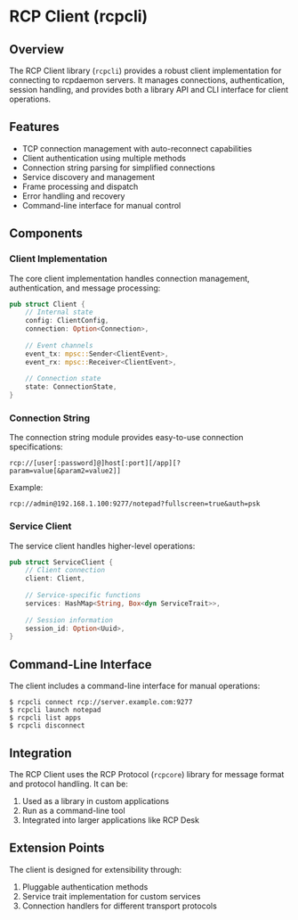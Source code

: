 # RCP Client (rcpcli)

## Overview

The RCP Client library (`rcpcli`) provides a robust client implementation for connecting to rcpdaemon servers. It manages connections, authentication, session handling, and provides both a library API and CLI interface for client operations.

## Features

- TCP connection management with auto-reconnect capabilities
- Client authentication using multiple methods
- Connection string parsing for simplified connections
- Service discovery and management
- Frame processing and dispatch
- Error handling and recovery
- Command-line interface for manual control

## Components

### Client Implementation

The core client implementation handles connection management, authentication, and message processing:

```rust
pub struct Client {
    // Internal state
    config: ClientConfig,
    connection: Option<Connection>,
    
    // Event channels
    event_tx: mpsc::Sender<ClientEvent>,
    event_rx: mpsc::Receiver<ClientEvent>,
    
    // Connection state
    state: ConnectionState,
}
```

### Connection String

The connection string module provides easy-to-use connection specifications:

```
rcp://[user[:password]@]host[:port][/app][?param=value[&param2=value2]]
```

Example:
```
rcp://admin@192.168.1.100:9277/notepad?fullscreen=true&auth=psk
```

### Service Client

The service client handles higher-level operations:

```rust
pub struct ServiceClient {
    // Client connection
    client: Client,
    
    // Service-specific functions
    services: HashMap<String, Box<dyn ServiceTrait>>,
    
    // Session information
    session_id: Option<Uuid>,
}
```

## Command-Line Interface

The client includes a command-line interface for manual operations:

```
$ rcpcli connect rcp://server.example.com:9277
$ rcpcli launch notepad
$ rcpcli list apps
$ rcpcli disconnect
```

## Integration

The RCP Client uses the RCP Protocol (`rcpcore`) library for message format and protocol handling. It can be:

1. Used as a library in custom applications
2. Run as a command-line tool
3. Integrated into larger applications like RCP Desk

## Extension Points

The client is designed for extensibility through:

1. Pluggable authentication methods
2. Service trait implementation for custom services
3. Connection handlers for different transport protocols
